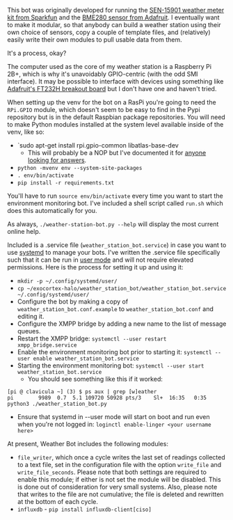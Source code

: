 
This bot was originally developed for running the [SEN-15901 weather meter kit from Sparkfun](https://www.sparkfun.com/products/15901) and the [BME280 sensor from Adafruit](https://www.adafruit.com/product/2652).  I eventually want to make it modular, so that anybody can build a weather station using their own choice of sensors, copy a couple of template files, and (relatively) easily write their own modules to pull usable data from them.

It's a process, okay?

The computer used as the core of my weather station is a Raspberry Pi 2B+, which is why it's unavoidably GPIO-centric (with the odd SMI interface).  It may be possible to interface with devices using something like [Adafruit's FT232H breakout board](https://www.adafruit.com/product/2264) but I don't have one and haven't tried.

When setting up the venv for the bot on a RasPi you're going to need the `RPi.GPIO` module, which doesn't seem to be easy to find in the Pypi repository but is in the default Raspbian package repositories.  You will need to make Python modules installed at the system level available inside of the venv, like so:

* `sudo apt-get install rpi.gpio-common libatlas-base-dev
    * This will probably be a NOP but I've documented it for [anyone looking for answers](https://xkcd.com/979/).
* `python -mvenv env --system-site-packages`
* `. env/bin/activate`
* `pip install -r requirements.txt`

You'll have to run `source env/bin/activate` every time you want to start the environment monitoring bot.  I've included a shell script called `run.sh` which does this automatically for you.

As always, `./weather-station-bot.py --help` will display the most current online help.

Included is a .service file (`weather_station_bot.service`) in case you want to use [systemd](https://www.freedesktop.org/wiki/Software/systemd/) to manage your bots.  I've written the .service file specifically such that it can be run in [user mode](https://wiki.archlinux.org/index.php/Systemd/User) and will not require elevated permissions.  Here is the process for setting it up and using it:

* `mkdir -p ~/.config/systemd/user/`
* `cp ~/exocortex-halo/weather_station_bot/weather_station_bot.service ~/.config/systemd/user/`
* Configure the bot by making a copy of `weather_station_bot.conf.example` to `weather_station_bot.conf` and editing it.
* Configure the XMPP bridge by adding a new name to the list of message queues.
* Restart the XMPP bridge: `systemctl --user restart xmpp_bridge.service`
* Enable the environment monitoring bot prior to starting it: `systemctl --user enable weather_station_bot.service`
* Starting the environment monitoring bot: `systemctl --user start weather_station_bot.service`
  * You should see something like this if it worked:
```
[pi @ clavicula ~] (3) $ ps aux | grep [w]eather
pi        9989  0.7  5.1 109720 50928 pts/3    Sl+  16:35   0:35 python3 ./weather_station_bot.py
```
* Ensure that systemd in --user mode will start on boot and run even when you're not logged in: `loginctl enable-linger <your username here>`

At present, Weather Bot includes the following modules:
* `file_writer`, which once a cycle writes the last set of readings collected to a text file, set in the configuration file with the option `write_file` and `write_file_seconds`.  Please note that both settings are required to enable this module; if either is not set the module will be disabled.  This is done out of consideration for very small systems.  Also, please note that writes to the file are not cumulative; the file is deleted and rewritten at the bottom of each cycle.
* `influxdb` - `pip install influxdb-client[ciso]`

